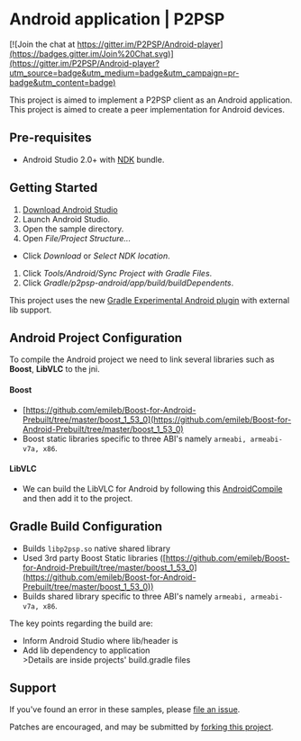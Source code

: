 Android application | P2PSP
========================

[![Join the chat at https://gitter.im/P2PSP/Android-player](https://badges.gitter.im/Join%20Chat.svg)](https://gitter.im/P2PSP/Android-player?utm_source=badge&utm_medium=badge&utm_campaign=pr-badge&utm_content=badge)

This project is aimed to implement a P2PSP client as an Android application. This project is aimed to create a peer implementation for Android devices.

Pre-requisites
-------------------
- Android Studio 2.0+ with [NDK](https://developer.android.com/ndk/) bundle.

Getting Started
---------------
1. [Download Android Studio](http://developer.android.com/sdk/index.html)
1. Launch Android Studio.
1. Open the sample directory.
1. Open *File/Project Structure...*
  - Click *Download* or *Select NDK location*.
1. Click *Tools/Android/Sync Project with Gradle Files*.
1. Click *Gradle/p2psp-android/app/build/buildDependents*.

This project uses the new [Gradle Experimental Android plugin](http://tools.android.com/tech-docs/new-build-system/gradle-experimental) with external lib support.

Android Project Configuration
-----------------------------------
 
To compile the Android project we need to link several libraries such as **Boost**, **LibVLC**  to the jni.

#### Boost

*   [https://github.com/emileb/Boost-for-Android-Prebuilt/tree/master/boost_1_53_0](https://github.com/emileb/Boost-for-Android-Prebuilt/tree/master/boost_1_53_0)
*    Boost static libraries specific to three ABI's namely `armeabi, armeabi-v7a, x86`.

#### LibVLC
*   We can build the LibVLC for Android by following this [AndroidCompile](https://wiki.videolan.org/AndroidCompile/) and then add it to the project.


Gradle Build Configuration
-----------------------------------
 
*    Builds `libp2psp.so`  native shared library
*    Used 3rd party Boost Static libraries ([https://github.com/emileb/Boost-for-Android-Prebuilt/tree/master/boost_1_53_0](https://github.com/emileb/Boost-for-Android-Prebuilt/tree/master/boost_1_53_0))
*    Builds shared library specific to three ABI's namely `armeabi, armeabi-v7a, x86`.

The key points regarding the build  are:
*    Inform Android Studio where lib/header is
*    Add lib dependency to application	
    >Details are inside projects' build.gradle files


Support
------------
If you've found an error in these samples, please [file an issue](https://github.com/cRAN-cg/Hello-libs-boost/issues/new).

Patches are encouraged, and may be submitted by [forking this project](https://github.com/P2PSP/p2psp-android/fork).


